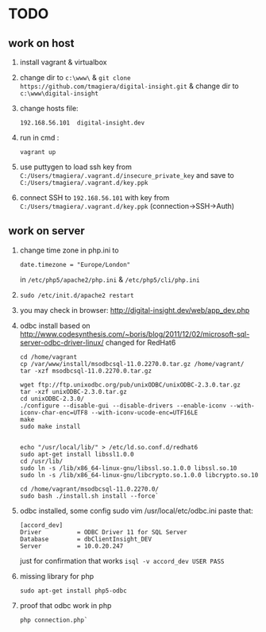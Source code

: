 TODO
==================

work on host
-----------------------------
1.  install vagrant & virtualbox
2.  change dir to
    `c:\www\`
    &
    `git clone https://github.com/tmagiera/digital-insight.git`
    &
    change dir to
    `c:\www\digital-insight`
3.  change hosts file:

    ```
    192.168.56.101	digital-insight.dev
    ```

4.  run in cmd :

    ```
    vagrant up
    ```

5.  use puttygen to load ssh key from
    `C:/Users/tmagiera/.vagrant.d/insecure_private_key`
    and save to
    `C:/Users/tmagiera/.vagrant.d/key.ppk`
6.  connect SSH to `192.168.56.101` with key from `C:/Users/tmagiera/.vagrant.d/key.ppk` (connection->SSH->Auth)


work on server
-----------------------------
1.  change time zone in php.ini to
    ```
    date.timezone = "Europe/London"
    ```
    in `/etc/php5/apache2/php.ini` & `/etc/php5/cli/php.ini`

2.  ```
    sudo /etc/init.d/apache2 restart
    ```

3.  you may check in browser: http://digital-insight.dev/web/app_dev.php

4.  odbc install based on http://www.codesynthesis.com/~boris/blog/2011/12/02/microsoft-sql-server-odbc-driver-linux/
    changed for RedHat6
    ```Shell
    cd /home/vagrant
    cp /var/www/install/msodbcsql-11.0.2270.0.tar.gz /home/vagrant/
    tar -xzf msodbcsql-11.0.2270.0.tar.gz

    wget ftp://ftp.unixodbc.org/pub/unixODBC/unixODBC-2.3.0.tar.gz
    tar -xzf unixODBC-2.3.0.tar.gz
    cd unixODBC-2.3.0/
    ./configure --disable-gui --disable-drivers --enable-iconv --with-iconv-char-enc=UTF8 --with-iconv-ucode-enc=UTF16LE
    make
    sudo make install


    echo "/usr/local/lib/" > /etc/ld.so.conf.d/redhat6
    sudo apt-get install libssl1.0.0
    cd /usr/lib/
    sudo ln -s /lib/x86_64-linux-gnu/libssl.so.1.0.0 libssl.so.10
    sudo ln -s /lib/x86_64-linux-gnu/libcrypto.so.1.0.0 libcrypto.so.10

    cd /home/vagrant/msodbcsql-11.0.2270.0/
    sudo bash ./install.sh install --force`
    ```

5.  odbc installed, some config
    sudo vim /usr/local/etc/odbc.ini
    paste that:
    ```
    [accord_dev]
    Driver          = ODBC Driver 11 for SQL Server
    Database        = dbClientInsight_DEV
    Server          = 10.0.20.247
    ```
    just for confirmation that works
    `isql -v accord_dev USER PASS`

6.  missing library for php
    ```
    sudo apt-get install php5-odbc
    ```

7.  proof that odbc work in php
    ```
    php connection.php`
    ```